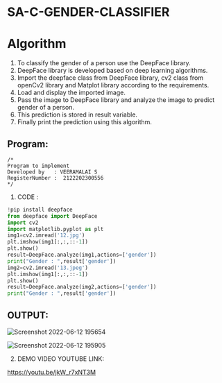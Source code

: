 # SA-C-GENDER-CLASSIFIER
# Algorithm
1. To classify the gender of a person use the DeepFace library.
2. DeepFace library is developed based on deep learning algorithms.
3. Import the deepface class from DeepFace library, cv2 class from openCv2 library and Matplot library according to the requirements.
4. Load and display the imported image.
5. Pass the image to DeepFace library and analyze the image to predict gender of a person.
6. This prediction is stored in result variable.
7. Finally print the prediction using this algorithm.

## Program:
```
/*
Program to implement 
Developed by   : VEERAMALAI S
RegisterNumber :  2122202300556
*/
```

1. CODE :
```python
!pip install deepface
from deepface import DeepFace
import cv2
import matplotlib.pyplot as plt
img1=cv2.imread('12.jpg')
plt.imshow(img1[:,:,::-1])
plt.show()
result=DeepFace.analyze(img1,actions=['gender'])
print("Gender : ",result['gender'])
img2=cv2.imread('13.jpeg')
plt.imshow(img1[:,:,::-1])
plt.show()
result=DeepFace.analyze(img2,actions=['gender'])
print("Gender : ",result['gender'])
```

## OUTPUT:
![Screenshot 2022-06-12 195654](https://user-images.githubusercontent.com/75234790/173238144-bcbd1dc1-2861-4839-874b-27e5dc2a4cab.jpg)

![Screenshot 2022-06-12 195905](https://user-images.githubusercontent.com/75234790/173238145-57ba25ae-c66b-4035-b6c2-40330bf95210.jpg)


2. DEMO VIDEO YOUTUBE LINK:

https://youtu.be/jkW_r7xNT3M
